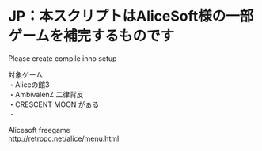 # JP：本スクリプトはAliceSoft様の一部ゲームを補完するものです<br/>
Please create compile inno setup<br/>

対象ゲーム<br/>
・Aliceの館3<br/>
・AmbivalenZ 二律背反<br/>
・CRESCENT MOON がぁる<br/>
・<br/>

Alicesoft freegame<br/>
http://retropc.net/alice/menu.html<br/>

